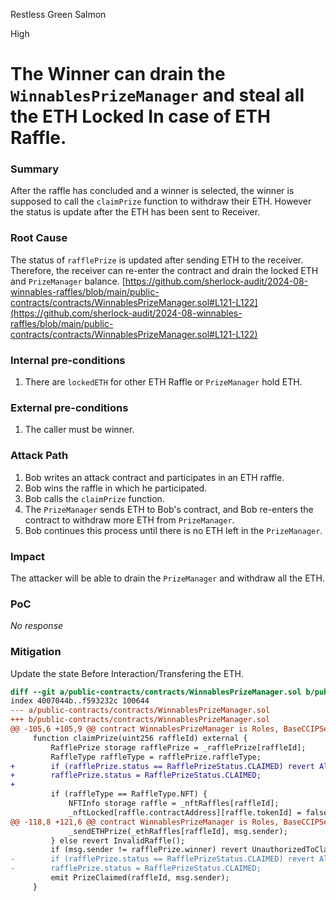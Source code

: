 Restless Green Salmon

High

# The Winner can drain the `WinnablesPrizeManager` and steal all the ETH Locked In case of ETH Raffle.

### Summary

After the raffle has concluded and a winner is selected, the winner is supposed to call the `claimPrize` function to withdraw their ETH. However the status is update after the ETH has been sent to Receiver.


### Root Cause

The status of `rafflePrize` is updated after sending ETH to the receiver. Therefore, the receiver can re-enter the contract and drain the locked ETH and `PrizeManager` balance.
[https://github.com/sherlock-audit/2024-08-winnables-raffles/blob/main/public-contracts/contracts/WinnablesPrizeManager.sol#L121-L122](https://github.com/sherlock-audit/2024-08-winnables-raffles/blob/main/public-contracts/contracts/WinnablesPrizeManager.sol#L121-L122)

### Internal pre-conditions

1.  There are `lockedETH` for other ETH Raffle or `PrizeManager` hold ETH.

### External pre-conditions

1. The  caller must be winner.

### Attack Path

1. Bob writes an attack contract and participates in an ETH raffle.
2. Bob wins the raffle in which he participated.
3. Bob calls the `claimPrize` function.
4. The `PrizeManager` sends ETH to Bob's contract, and Bob re-enters the contract to withdraw more ETH from `PrizeManager`.
5. Bob continues this process until there is no ETH left in the `PrizeManager`.


### Impact

The attacker will be able to drain the `PrizeManager` and withdraw all the ETH.


### PoC

_No response_

### Mitigation

Update the state Before Interaction/Transfering the ETH.
```diff
diff --git a/public-contracts/contracts/WinnablesPrizeManager.sol b/public-contracts/contracts/WinnablesPrizeManager.sol
index 4007044b..f593232c 100644
--- a/public-contracts/contracts/WinnablesPrizeManager.sol
+++ b/public-contracts/contracts/WinnablesPrizeManager.sol
@@ -105,6 +105,9 @@ contract WinnablesPrizeManager is Roles, BaseCCIPSender, BaseCCIPReceiver, IWinn
     function claimPrize(uint256 raffleId) external {
         RafflePrize storage rafflePrize = _rafflePrize[raffleId];
         RaffleType raffleType = rafflePrize.raffleType;
+        if (rafflePrize.status == RafflePrizeStatus.CLAIMED) revert AlreadyClaimed();
+        rafflePrize.status = RafflePrizeStatus.CLAIMED;
+
         if (raffleType == RaffleType.NFT) {
             NFTInfo storage raffle = _nftRaffles[raffleId];
             _nftLocked[raffle.contractAddress][raffle.tokenId] = false;
@@ -118,8 +121,6 @@ contract WinnablesPrizeManager is Roles, BaseCCIPSender, BaseCCIPReceiver, IWinn
             _sendETHPrize(_ethRaffles[raffleId], msg.sender);
         } else revert InvalidRaffle();
         if (msg.sender != rafflePrize.winner) revert UnauthorizedToClaim();
-        if (rafflePrize.status == RafflePrizeStatus.CLAIMED) revert AlreadyClaimed();
-        rafflePrize.status = RafflePrizeStatus.CLAIMED;
         emit PrizeClaimed(raffleId, msg.sender);
     }
```